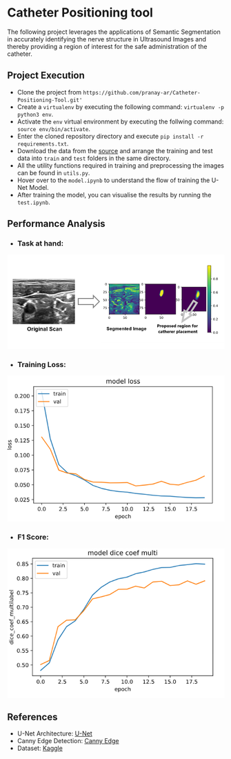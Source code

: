# Catheter Positioning tool

The following project leverages the applications of Semantic Segmentation in accurately identifying the nerve structure in Ultrasound Images and thereby providing a region of interest for the safe administration of the catheter.

## Project Execution

- Clone the project from `https://github.com/pranay-ar/Catheter-Positioning-Tool.git'`
- Create a `virtualenv` by executing the following command: `virtualenv -p python3 env`.
- Activate the `env` virtual environment by executing the follwing command: `source env/bin/activate`.
- Enter the cloned repository directory and execute `pip install -r requirements.txt`.
- Download the data from the [source](https://www.kaggle.com/c/ultrasound-nerve-segmentation/data) and arrange the training and test data into `train` and `test` folders in the same directory.
- All the utility functions required in training and preprocessing the images can be found in `utils.py`.
- Hover over to the `model.ipynb` to understand the flow of training the U-Net Model. 
- After training the model, you can visualise the results by running the `test.ipynb`.

## Performance Analysis

- ### Task at hand: 

![Result](result.png)

- ### Training Loss:

![Loss-Graph](training-loss.png)

- ### F1 Score:

![F1-Score](dice-coefficient.png)

## References

- U-Net Architecture: [U-Net](https://arxiv.org/abs/1505.04597)
- Canny Edge Detection: [Canny Edge](https://docs.opencv.org/master/da/d22/tutorial_py_canny.html)
- Dataset: [Kaggle](https://www.kaggle.com/c/ultrasound-nerve-segmentation/data)
